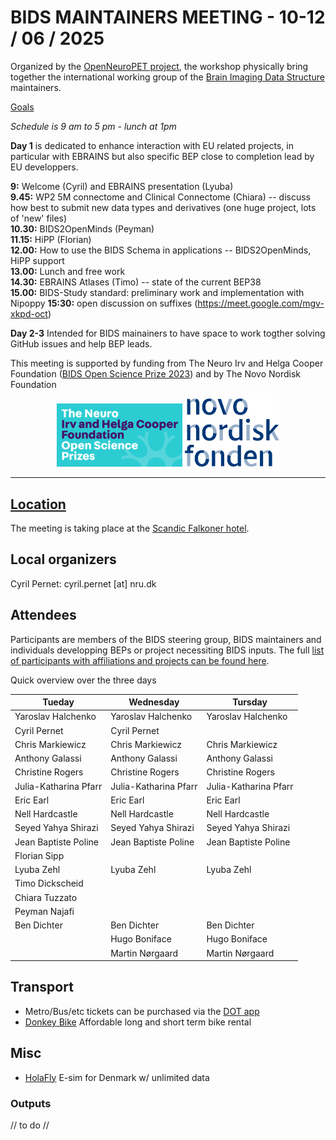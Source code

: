 # BIDS MAINTAINERS MEETING - 10-12 / 06 / 2025

Organized by the [OpenNeuroPET project](https://openneuropet.github.io/), the workshop physically bring together the international working group of the [Brain Imaging Data Structure](www.bids-standard.org) maintainers. 

[Goals](meeting_golas.md)

_Schedule is 9 am to 5 pm - lunch at 1pm_

**Day 1** is dedicated to enhance interaction with EU related projects, in particular with EBRAINS but also specific BEP close to completion lead by EU developpers.  

**9:** Welcome (Cyril) and EBRAINS presentation (Lyuba)  
**9.45:**  WP2 5M connectome and Clinical Connectome (Chiara) -- discuss how best to submit new data types and derivatives (one huge project, lots of 'new' files)   
**10.30:** BIDS2OpenMinds (Peyman)   
**11.15:** HiPP (Florian)  
**12.00:** How to use the BIDS Schema in applications -- BIDS2OpenMinds, HiPP support   
**13.00:** Lunch and free work  
**14.30:** EBRAINS Atlases (Timo) -- state of the current BEP38  
**15.00:** BIDS-Study standard: preliminary work and implementation with Nipoppy 
**15:30:** open discussion on suffixes (https://meet.google.com/mgv-xkpd-oct)

    
**Day 2-3** Intended for BIDS mainainers to have space to work togther solving GitHub issues and help BEP leads.

This meeting is supported by funding from The Neuro Irv and Helga Cooper Foundation ([BIDS Open Science Prize 2023](https://www.mcgill.ca/neuro/article/rewarding-excellence-open-science)) and by The Novo Nordisk Foundation

<p align="center">
  <img src="pics/IHCF.png" alt="IHCF Logo" width="40%">
  <img src="pics/logo-Novo-Nordisk-Fonden.png" alt="Novo Nordisk Foundation Logo" width="30%" height="auto">
</p>


---

## [Location](location.md)

The meeting is taking place at the [Scandic Falkoner hotel](https://www.scandichotels.com/hotels/denmark/copenhagen/scandic-falkoner).

## Local organizers

Cyril Pernet: cyril.pernet [at] nru.dk

## Attendees

Participants are members of the BIDS steering group, BIDS maintainers and individuals developping BEPs or project necessiting BIDS inputs. The full [list of participants with affiliations and projects can be found here](attendees.md).

Quick overview over the three days

| Tueday                | Wednesday             | Tursday               |
|-----------------------|-----------------------|-----------------------|
| Yaroslav Halchenko    | Yaroslav Halchenko    | Yaroslav Halchenko    |
| Cyril Pernet          | Cyril Pernet          |                       |
| Chris Markiewicz      | Chris Markiewicz      | Chris Markiewicz      |
| Anthony Galassi       | Anthony Galassi       | Anthony Galassi       |
| Christine Rogers      | Christine Rogers      | Christine Rogers      |
| Julia-Katharina Pfarr | Julia-Katharina Pfarr | Julia-Katharina Pfarr |
| Eric Earl             | Eric Earl             | Eric Earl             |
| Nell Hardcastle       | Nell Hardcastle       | Nell Hardcastle       |
| Seyed Yahya Shirazi   | Seyed Yahya Shirazi   | Seyed Yahya Shirazi   |
| Jean Baptiste Poline  | Jean Baptiste Poline  | Jean Baptiste Poline  |
| Florian Sipp          |                       |                       |
| Lyuba Zehl            | Lyuba Zehl            | Lyuba Zehl            |
| Timo Dickscheid       |                       |                       |
| Chiara Tuzzato        |                       |                       |
| Peyman Najafi         |                       |                       |
| Ben Dichter           | Ben Dichter           | Ben Dichter           |
|                       | Hugo Boniface         | Hugo Boniface         |
|                       | Martin Nørgaard       | Martin Nørgaard       | 

## Transport

- Metro/Bus/etc tickets can be purchased via the [DOT app](https://dinoffentligetransport.dk/en/find-tickets/dot-tickets-app)
- [Donkey Bike](https://www.donkey.bike/denmark) Affordable long and short term bike rental 

## Misc

- [HolaFly](https://esim.holafly.com/esim-denmark/) E-sim for Denmark w/ unlimited data

### Outputs

// to do //
